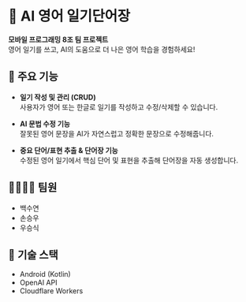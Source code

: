 # 📝 AI 영어 일기단어장

**모바일 프로그래밍 8조 팀 프로젝트**  
영어 일기를 쓰고, AI의 도움으로 더 나은 영어 학습을 경험하세요!

## 📱 주요 기능
- **일기 작성 및 관리 (CRUD)**  
  사용자가 영어 또는 한글로 일기를 작성하고 수정/삭제할 수 있습니다.

- **AI 문법 수정 기능**  
  잘못된 영어 문장을 AI가 자연스럽고 정확한 문장으로 수정해줍니다.

- **중요 단어/표현 추출 & 단어장 기능**  
  수정된 영어 일기에서 핵심 단어 및 표현을 추출해 단어장을 자동 생성합니다.

## 👨‍👩‍👧‍👦 팀원
- 백수연
- 손승우  
- 우승식  

## 🚀 기술 스택
- Android (Kotlin)
- OpenAI API
- Cloudflare Workers
